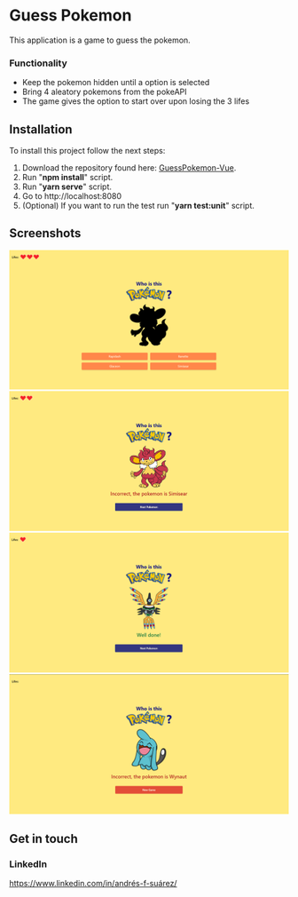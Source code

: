 # Guess Pokemon
This application is a game to guess the pokemon.

### Functionality
- Keep the pokemon hidden until a option is selected
- Bring 4 aleatory pokemons from the pokeAPI
- The game gives the option to start over upon losing the 3 lifes

## Installation
To install this project follow the next steps:
1. Download the repository found here: [
GuessPokemon-Vue](https://github.com/SuaferoanTJK/GuessPokemon-Vue).
2. Run "**npm install**" script.
3. Run "**yarn serve**" script.
4. Go to http://localhost:8080
5. (Optional) If you want to run the test run "**yarn test:unit**" script.

## Screenshots
<p float="left">
  <img src="./src/assets/screenshots/1.png">
  <img src="./src/assets/screenshots/2.png">
  <img src="./src/assets/screenshots/3.png">
  <img src="./src/assets/screenshots/4.png">
</p>

## Get in touch
### LinkedIn
https://www.linkedin.com/in/andrés-f-suárez/
